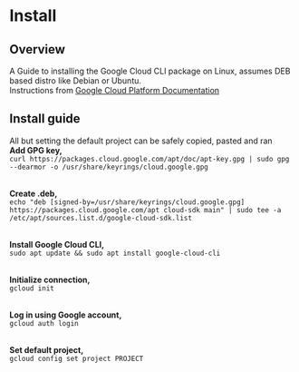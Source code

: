 # Install

## Overview
A Guide to installing the Google Cloud CLI package on Linux, assumes DEB based distro like Debian or Ubuntu. <br>
Instructions from [Google Cloud Platform Documentation](https://cloud.google.com/sdk/docs/install?authuser=0#deb) <br>

## Install guide
All but setting the default project can be safely copied, pasted and ran <br>
**Add GPG key,** <br>
`curl https://packages.cloud.google.com/apt/doc/apt-key.gpg | sudo gpg --dearmor -o /usr/share/keyrings/cloud.google.gpg` <br> <br>

**Create .deb,** <br>
`echo "deb [signed-by=/usr/share/keyrings/cloud.google.gpg] https://packages.cloud.google.com/apt cloud-sdk main" | sudo tee -a /etc/apt/sources.list.d/google-cloud-sdk.list` <br> <br>

**Install Google Cloud CLI,** <br>
`sudo apt update && sudo apt install google-cloud-cli` <br> <br>

**Initialize connection,** <br>
`gcloud init` <br> <br>

**Log in using Google account,** <br>
`gcloud auth login` <br> <br>

**Set default project,** <br>
`gcloud config set project PROJECT` <br> <br>
